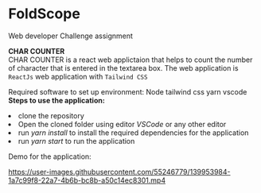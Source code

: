 # FoldScope
Web developer Challenge assignment

**CHAR COUNTER** <br>
CHAR COUNTER is a react web applictaion that helps to count the number of character that is entered in the textarea box. The web application is `ReactJs` web application with `Tailwind CSS`<br>

Required software to set up environment:
Node
tailwind css
yarn
vscode
**Steps to use the application:**<br>
<li>clone the repository</li>
<li>Open the cloned folder using editor <i>VSCode</i> or any other editor</li>
<li>run <i>yarn install</i> to install the required dependencies for the application</li>
<li>run <i>yarn start</i> to run the application</li>

Demo for the application:


https://user-images.githubusercontent.com/55246779/139953984-1a7c99f8-22a7-4b6b-bc8b-a50c14ec8301.mp4

